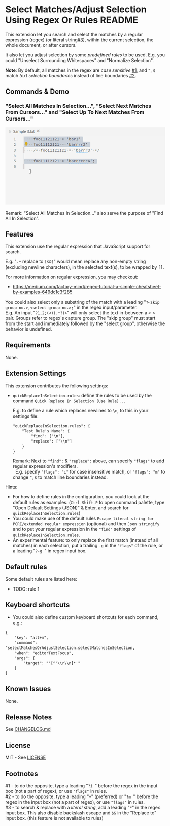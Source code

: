 # Select Matches/Adjust Selection Using Regex Or Rules README

This extension let you search and select the matches by a regular expression (regex) (or literal string[#3](#footnote3)), within the current selection, the whole document, or after cursors.

It also let you adjust selection by some *predefined rules* to be used. E.g. you could "Unselect Surrounding Whitespaces" and "Normalize Selection".

**Note**: By default, all matches in the regex are *case sensitive* [#1](#footnote1), and `^`, `$`  match *text selection boundaries* instead of line boundaries [#2](#footnote2).

## Commands & Demo

### "Select All Matches In Selection...", "Select Next Matches From Cursors..." and "Select Up To Next Matches From Cursors..."

![Select Matches In Selection or From Cursors](https://github.com/johnnytemp/vscode-quick-replace-in-selection/raw/master/images/selectInSelectionOrFromCursors.gif)

Remark: "Select All Matches In Selection..." also serve the purpose of "Find All In Selection".

## Features

This extension use the regular expression that JavaScript support for search.

E.g. "`.+` replace to `[$&]`" would mean replace any non-empty string (excluding newline characters), in the selected text(s), to be wrapped by `[]`.

For more information on regular expression, you may checkout:

- https://medium.com/factory-mind/regex-tutorial-a-simple-cheatsheet-by-examples-649dc1c3f285

You could also select only a substring of the match with a leading "`?<skip group no.>,<select group no.>;`" in the regex input/parameter.  
  E.g. An input "`?1,2;(<)(.*?)>`" will only select the text in-between a `< >` pair. Groups refer to regex's capture group. The "skip group" must start from the start and immediately followed by the "select group", otherwise the behavior is undefined.

## Requirements

None.

## Extension Settings

This extension contributes the following settings:

- `quickReplaceInSelection.rules`: define the rules to be used by the command `Quick Replace In Selection (Use Rule)...`

    E.g. to define a rule which replaces newlines to `\n`, to this in your settings file:

    ```
    "quickReplaceInSelection.rules": {
        "Test Rule's Name": {
            "find": ["\n"],
            "replace": ["\\n"]
        }
    }
    ```

    Remark: Next to  `"find":` & `"replace":` above, can specify `"flags"` to add regular expression's modifiers.  
    &nbsp; E.g. specify `"flags": "i"` for case insensitive match, or `"flags": "m"` to change `^`, `$` to match line boundaries instead.

Hints:

- For how to define rules in the configuration, you could look at the default rules as examples. (`Ctrl-Shift-P` to open command palette, type "Open Default Settings (JSON)" & Enter, and search for `quickReplaceInSelection.rules`)
- You could make use of the default rules `Escape literal string for PCRE/extended regular expression` (optional) and then `Json stringify` and to put your regular expression in the `"find"` settings of `quickReplaceInSelection.rules`.
- An experimental feature: to only replace the first match (instead of all matches) in each selection, put a trailing `-g` in the `"flags"` of the rule, or a leading "<code>?-g </code>" in regex input box.

## Default rules

Some default rules are listed here:

- TODO: rule 1

## Keyboard shortcuts

- You could also define custom keyboard shortcuts for each command, e.g.:

```
{
    "key": "alt+m",
    "command": "selectMatchesOrAdjustSelection.selectMatchesInSelection,
    "when": "editorTextFocus",
    "args": {
        "target": "'[^'\\r\\n]*'"
    }
}
```

## Known Issues

None.

## Release Notes

See [CHANGELOG.md](CHANGELOG.md)

## License

MIT - See [LICENSE](LICENSE)

## Footnotes

<a name="footnote1"></a>#1 - to do the opposite, type a leading "<code>?i </code>" before the regex in the input box (not a part of regex), or use `"flags"` in rules.  
<a name="footnote2"></a>#2 - to do the opposite, type a leading "`+`" (preferred) or "<code>?m </code>" before the regex in the input box (not a part of regex), or use `"flags"` in rules.  
<a name="footnote3"></a>#3 - to search & replace with a *literal string*, add a leading "`*`" in the regex input box. This also disable backslash escape and `$&` in the "Replace to" input box. (this feature is not available to rules)
